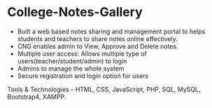 # College-Notes-Gallery

* Built a web based notes sharing and management portal to helps students and teachers to share notes online effectively.
* CNG enables admin to View, Approve and Delete notes.
* Multiple user access: Allows multiple type of users(teacher/student/admin) to login
* Admins to manage the whole system
* Secure registration and login option for users

Tools & Technologies – HTML, CSS, JavaScript, PHP, SQL, MySQL, Bootstrap4, XAMPP.
